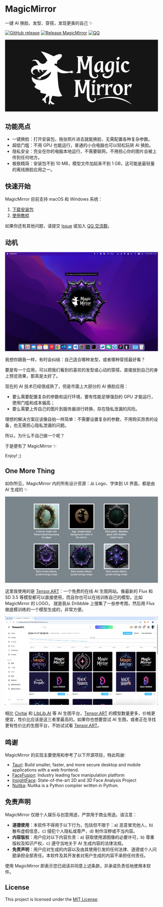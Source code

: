 # MagicMirror

一键 AI 换脸、发型、穿搭，发现更美的自己 ✨

[![GitHub release](https://img.shields.io/github/v/release/idootop/MagicMirror.svg)](https://github.com/idootop/MagicMirror/releases) [![Release MagicMirror](https://github.com/idootop/MagicMirror/actions/workflows/build-app.yaml/badge.svg)](https://github.com/idootop/MagicMirror/actions/workflows/build-app.yaml) [![QQ](https://img.shields.io/badge/-QQ频道-gray?logo=tencentqq)](https://pd.qq.com/s/btxvzr9de)

![](src/assets/images/magic-mirror.svg)

## 功能亮点

- 一键换脸：打开安装包，拖张照片进去就能换脸，无需配置各种复杂参数。
- 超低门槛：不用 GPU 也能运行，普通的小白电脑也可以轻松玩转 AI 换脸。
- 隐私安全：完全在你的电脑本地运行，不需要联网，不用担心你的图片会被上传到任何地方。
- 极致精简：安装包不到 10 MB，模型文件加起来不到 1 GB，这可能是最轻量的离线换脸应用之一。

## 快速开始

MagicMirror 目前支持 macOS 和 Windows 系统：

1. [下载安装包](https://github.com/idootop/MagicMirror/releases/tag/app-v1.0.0)
2. [使用教程](https://ccnpyvkdfkte.feishu.cn/wiki/LAn6w4NqwiqeKmkXBrLc4MEBnDh)

如果你还有其他问题，请提交 [Issue](https://github.com/idootop/MagicMirror/issues) 或加入 [QQ 交流群](https://pd.qq.com/s/btxvzr9de)。

## 动机

![](screenshots/demo.webp)

我想你跟我一样，有时会纠结：自己适合哪种发型，或者哪种穿搭最好看？

要是有一个应用，可以把我们看到的喜欢的发型或心动的穿搭，直接放到自己的身上预览效果，那真是太好了。

现在的 AI 技术已经很成熟了，但是市面上大部分的 AI 换脸应用：

- 要么需要配置复杂的参数和运行环境，要有性能足够强劲的 GPU 才能运行，使用门槛和成本偏高；
- 要么需要上传自己的图片到服务器进行转换，存在隐私泄漏的风险。

理想的解决方案应该像自拍一样简单：不需要设置复杂的参数，不用购买昂贵的设备，也无需担心隐私泄漏的问题。

所以，为什么不自己做一个呢？

于是便有了 MagicMirror ✨

Enjoy! ;)

## One More Thing

如你所见，MagicMirror 内的所有设计资源：从 Logo、字体到 UI 界面，都是由 AI 生成的 ✨

![](screenshots/aigc.webp)

这里我使用的是 [Tensor.ART](https://tusiart.com/)：一个免费的在线 AI 生图网站。像最新的 Flux 和 SD 3.5 等模型都可以直接使用，而且你也可以在线训练自己的模型。比如 MagicMirror 的 LOGO， 就是我从 Dribbble 上搜集了一些参考图，然后用 Flux 做底模训练的一个模型生成的，非常方便。

![](screenshots/train.webp)

相比 [Civitai](https://civitai.com/) 和 [LibLib.AI](https://www.liblib.art/) 等 AI 生图平台，[Tensor.ART](https://tusiart.com/) 的模型数量更多，价格更便宜，性价比应该是这三者里最高的。如果你也想要尝试 AI 生图，或者正在寻找更有性价比的生图平台，不妨试试看 [Tensor.ART](https://tusiart.com/)。

## 鸣谢

MagicMirror 的实现主要使用和参考了以下开源项目，特此鸣谢:

- [Tauri](https://github.com/tauri-apps/tauri): Build smaller, faster, and more secure desktop and mobile applications with a web frontend.
- [FaceFusion](https://github.com/facefusion/facefusion): Industry leading face manipulation platform
- [InsightFace](https://github.com/deepinsight/insightface): State-of-the-art 2D and 3D Face Analysis Project
- [Nuitka](https://github.com/Nuitka/Nuitka): Nuitka is a Python compiler written in Python.

## 免责声明

MagicMirror 仅限个人娱乐与创意用途，严禁用于商业用途。请注意：

- **道德使用**：本软件不得用于以下行为，包括但不限于：a) 恶意冒充他人，b) 散布虚假信息，c) 侵犯个人隐私或尊严，d) 制作淫秽或不当内容。
- **内容版权**：用户应对以下内容负责：a) 获取使用源图像的必要许可，b) 尊重版权及知识产权，c) 遵守当地关于 AI 生成内容的法律法规。
- **免责声明**：用户应对生成的内容以及由其使用引发的任何法律、道德或个人问题承担全部责任。本软件及其开发者对用户生成的内容不承担任何责任。

使用 MagicMirror 即表示您已阅读并同意上述条款，并承诺负责任地使用本软件。

## License

This project is licensed under the [MIT License](./LICENSE).
